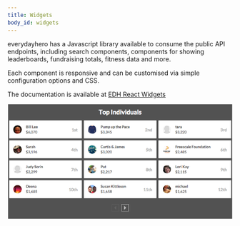 ```yaml
---
title: Widgets
body_id: widgets
---
```


everydayhero has a Javascript library available to consume the public API endpoints, including search components, components for showing leaderboards, fundraising totals, fitness data and more.

Each component is responsive and can be customised via simple configuration options and CSS.

The documentation is available at [EDH React Widgets](http://everydayhero.github.io/public-api-docs/#widgets)

[![Widgets](/images/widgets.png)](http://everydayhero.github.io/public-api-docs/#widgets)